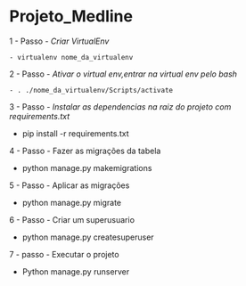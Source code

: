 # Projeto_Medline

1 - Passo - *Criar VirtualEnv*


	- virtualenv nome_da_virtualenv
	
	
2 - Passo - *Ativar o virtual env,entrar na virtual env pelo bash*

	- . ./nome_da_virtualenv/Scripts/activate


3 - Passo - *Instalar as dependencias na raiz do projeto com requirements.txt*

  - pip install -r requirements.txt


4 - Passo - Fazer as migrações da tabela
- python manage.py makemigrations

5 - Passo - Aplicar as migrações
- python manage.py migrate

6 - Passo - Criar um superusuario
- python manage.py createsuperuser

7 - passo - Executar o projeto

- Python manage.py runserver
